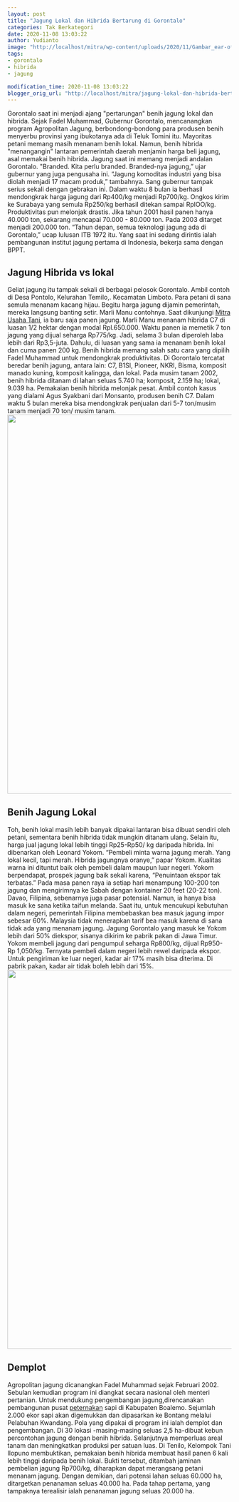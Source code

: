 ```yaml
---
layout: post
title: "Jagung Lokal dan Hibrida Bertarung di Gorontalo"
categories: Tak Berkategori
date: 2020-11-08 13:03:22
author: Yudianto
image: "http://localhost/mitra/wp-content/uploads/2020/11/Gambar_ear-of-corn-4473155__340_1280x628.jpg"
tags:
- gorontalo
- hibrida
- jagung

modification_time: 2020-11-08 13:03:22
blogger_orig_url: "http://localhost/mitra/jagung-lokal-dan-hibrida-bertarung-di.html"
---
```


Gorontalo saat ini menjadi ajang "pertarungan" benih jagung lokal dan hibrida. Sejak Fadel Muhammad, Gubernur Gorontalo, mencanangkan program Agropolitan Jagung, berbondong-bondong para produsen benih menyerbu provinsi yang ibukotanya ada di Teluk Tomini itu. Mayoritas petani memang masih menanam benih lokal. Namun, benih hibrida "menangangin" lantaran pemerintah daerah menjamin harga beli jagung, asal memakai benih hibrida.
Jagung saat ini memang menjadi andalan Gorontalo. "Branded. Kita perlu branded. Branded-nya jagung,” ujar gubernur yang juga pengusaha ini. “Jagung komoditas industri yang bisa diolah menjadi 17 macam produk,” tambahnya.
Sang gubernur tampak serius sekali dengan gebrakan ini. Dalam waktu 8 bulan ia berhasil mendongkrak harga jagung dari Rp400/kg menjadi Rp700/kg. Ongkos kirim ke Surabaya yang semula Rp250/kg berhasil ditekan sampai RplOO/kg. Produktivitas pun melonjak drastis. Jika tahun 2001 hasil panen hanya 40.000 ton, sekarang mencapai 70.000 - 80.000 ton. Pada 2003 ditarget menjadi 200.000 ton. “Tahun depan, semua teknologi jagung ada di Gorontalo,” ucap lulusan ITB 1972 itu.
Yang saat ini sedang dirintis ialah pembangunan institut jagung pertama di Indonesia, bekerja sama dengan BPPT.
<h2 id="Hibrida">Jagung Hibrida vs lokal</h2>
Geliat jagung itu tampak sekali di berbagai pelosok Gorontalo. Ambil contoh di Desa Pontolo, Kelurahan Temilo,. Kecamatan Limboto. Para petani di sana semula menanam kacang hijau. Begitu harga jagung dijamin pemerintah, mereka langsung banting setir. Marli Manu contohnya. Saat dikunjungi <a href="http://127.0.0.1/mitra">Mitra Usaha Tani</a>, ia baru saja panen jagung. Marli Manu menanam hibrida C7 di luasan 1/2 hektar dengan modal Rpl.650.000. Waktu panen ia memetik 7 ton jagung yang dijual seharga Rp775/kg. Jadi, selama 3 bulan diperoleh laba lebih dari Rp3,5-juta. Dahulu, di luasan yang sama ia menanam benih lokal dan cuma panen 200 kg.
Benih hibrida memang salah satu cara yang dipilih Fadel Muhammad untuk mendongkrak produktivitas. Di Gorontalo tercatat beredar benih jagung, antara lain: C7, B1SI, Pioneer, NKRI, Bisma, komposit manado kuning, komposit kalingga, dan lokal. Pada musim tanam 2002, benih hibrida ditanam di lahan seluas 5.740 ha; komposit, 2.159 ha; lokal, 9.039 ha.
Pemakaian benih hibrida melonjak pesat. Ambil contoh kasus yang dialami Agus Syakbani dari Monsanto, produsen benih C7. Dalam waktu 5 bulan mereka bisa mendongkrak penjualan dari 5-7 ton/musim tanam menjadi 70 ton/ musim tanam.
<a href="http://127.0.0.1/mitra/wp-content/uploads/2020/11/jagung.jpg"><img class="aligncenter wp-image-20402 size-full" src="http://127.0.0.1/mitra/wp-content/uploads/2020/11/jagung.jpg" alt="" width="1469" height="850" /></a>
<h2>Benih Jagung Lokal</h2>
Toh, benih lokal masih lebih banyak dipakai lantaran bisa dibuat sendiri oleh petani, sementara benih hibrida tidak mungkin ditanam ulang. Selain itu, harga jual jagung lokal lebih tinggi Rp25-Rp50/ kg daripada hibrida. Ini dibenarkan oleh Leonard Yokom. “Pembeli minta warna jagung merah. Yang lokal kecil, tapi merah. Hibrida jagungnya oranye,” papar Yokom.
Kualitas warna ini dituntut baik oleh pembeli dalam maupun luar negeri. Yokom berpendapat, prospek jagung baik sekali karena, “Penuintaan ekspor tak terbatas.” Pada masa panen raya ia setiap hari menampung 100-200 ton jagung dan mengirimnya ke Sabah dengan kontainer 20 feet (20-22 ton).
Davao, Filipina, sebenarnya juga pasar potensial. Namun, ia hanya bisa masuk ke sana ketika taifun melanda. Saat itu, untuk mencukupi kebutuhan dalam negeri, pemerintah Filipina membebaskan bea masuk jagung impor sebesar 60%. Malaysia tidak menerapkan tarif bea masuk karena di sana tidak ada yang menanam jagung.
Jagung Gorontalo yang masuk ke Yokom lebih dari 50% diekspor, sisanya dikirim ke pabrik pakan di Jawa Timur. Yokom membeli jagung dari pengumpul seharga Rp800/kg, dijual Rp950- Rp 1,050/kg. Ternyata pembeli dalam negeri lebih rewel daripada ekspor. Untuk pengiriman ke luar negeri, kadar air 17% masih bisa diterima. Di pabrik pakan, kadar air tidak boleh lebih dari 15%.
<a href="http://127.0.0.1/mitra/wp-content/uploads/2020/11/hibrida.jpg"><img class="aligncenter wp-image-20403 size-full" src="http://127.0.0.1/mitra/wp-content/uploads/2020/11/hibrida.jpg" alt="" width="1466" height="850" /></a>
<h2 id="Demplot">Demplot</h2>
Agropolitan jagung dicanangkan Fadel Muhammad sejak Februari 2002. Sebulan kemudian program ini diangkat secara nasional oleh menteri pertanian. Untuk mendukung pengembangan jagung,direncanakan pembangunan pusat <a class="wpil_keyword_link " title="peternakan" href="http://127.0.0.1/mitra/peternakan" data-wpil-keyword-link="linked">peternakan</a> sapi di Kabupaten Boalemo. Sejumlah 2.000 ekor sapi akan digemukkan dan dipasarkan ke Bontang melalui Pelabuhan Kwandang.
Pola yang dipakai di program ini ialah demplot dan pengembangan. Di 30 lokasi -masing-masing seluas 2,5 ha-dibuat kebun percontohan jagung dengan benih hibrida. Selanjutnya memperluas areal tanam dan meningkatkan produksi per satuan luas. Di Tenilo, Kelompok Tani Ilopuno membuktikan, pemakaian benih hibrida membuat hasil panen 6 kali lebih tinggi daripada benih lokal.
Bukti tersebut, ditambah jaminan pembelian jagung Rp700/kg, diharapkan dapat merangsang petani menanam jagung. Dengan demikian, dari potensi lahan seluas 60.000 ha, ditargetkan penanaman seluas 40.000 ha. Pada tahap pertama, yang tampaknya terealisir ialah penanaman jagung seluas 20.000 ha.
